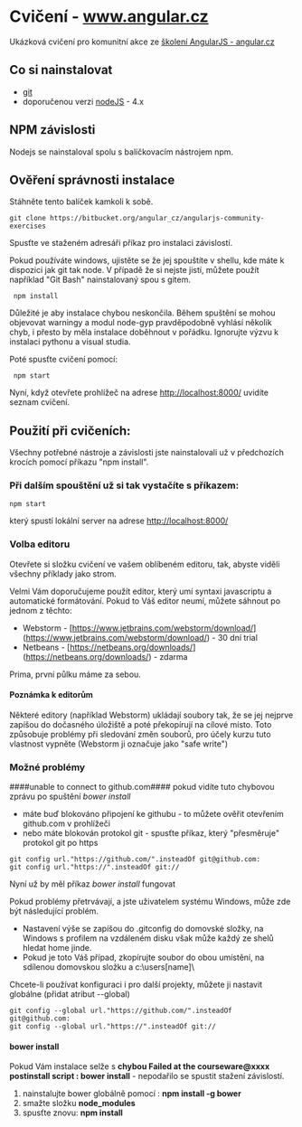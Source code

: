 # Cvičení - www.angular.cz #

Ukázková cvičení pro komunitní akce ze [školení AngularJS - angular.cz](http://www.angular.cz/#skoleni-pro-firmy)


## Co si nainstalovat
- [git](http://git-scm.com/downloads)
- doporučenou verzi [nodeJS](https://nodejs.org/en/) - 4.x

## NPM závislosti
Nodejs se nainstaloval spolu s balíčkovacím nástrojem npm.

## Ověření správnosti instalace

Stáhněte tento balíček kamkoli k sobě. 

```
git clone https://bitbucket.org/angular_cz/angularjs-community-exercises
```

Spusťte ve staženém adresáři příkaz pro instalaci závislostí. 

Pokud používáte windows, ujistěte se že jej spouštíte v shellu, kde máte k dispozici jak git tak node.
V případě že si nejste jistí, můžete použít například "Git Bash" nainstalovaný spou s gitem.


```
 npm install
```

Důležité je aby instalace chybou neskončila. Během spuštění se mohou objevovat warningy a modul node-gyp pravděpodobně vyhlásí několik chyb, i přesto by měla instalace doběhnout v pořádku. Ignorujte výzvu k instalaci pythonu a visual studia.

Poté spusťte cvičení pomocí: 

```
 npm start
```

Nyní, když otevřete prohlížeč na adrese [http://localhost:8000/](http://localhost:8000/) uvidíte seznam cvičení.


## Použití při cvičeních: ##

Všechny potřebné nástroje a závislosti jste nainstalovali už v předchozích krocích pomocí příkazu "npm install".

### Při dalším spouštění už si tak vystačíte s příkazem: ###
```
npm start
```
který spustí lokální server na adrese [http://localhost:8000/](http://localhost:8000/)

### Volba editoru ###

Otevřete si složku cvičení ve vašem oblíbeném editoru, tak, abyste viděli všechny příklady jako strom.

Velmi Vám doporučujeme použít editor, který umí syntaxi javascriptu a automatické formátování. Pokud to Váš editor neumí, můžete sáhnout po jednom z těchto:

 - Webstorm - [https://www.jetbrains.com/webstorm/download/] (https://www.jetbrains.com/webstorm/download/) - 30 dní trial
 - Netbeans - [https://netbeans.org/downloads/] (https://netbeans.org/downloads/) - zdarma
  
Prima, první půlku máme za sebou. 

#### Poznámka k editorům ####
Některé editory (například Webstorm) ukládají soubory tak, že se jej nejprve zapíšou do dočasného úložiště a poté překopírují na cílové místo. Toto způsobuje problémy při sledování změn souborů, pro účely kurzu tuto vlastnost vypněte (Webstorm ji označuje jako "safe write")


### Možné problémy ###

####unable to connect to github.com####
pokud vidíte tuto chybovou zprávu po spuštění *bower install*
 - máte buď blokováno připojení ke githubu  - to můžete ověřit otevřením github.com v prohlížeči
 - nebo máte blokován protokol git - spusťte příkaz, který "přesměruje" protokol git po https

```
git config url."https://github.com/".insteadOf git@github.com:
git config url."https://".insteadOf git://
```

Nyní už by měl příkaz *bower install* fungovat

Pokud problémy přetrvávají, a jste uživatelem systému Windows, může zde být následující problém.

 - Nastavení výše se zapíšou do .gitconfig do domovské složky, na Windows s profilem na vzdáleném disku však může každý ze shelů hledat home jinde.
 - Pokud je toto Váš případ, zkopírujte soubor do obou umístění, na sdílenou domovskou složku a c:\users\[name]\

Chcete-li používat konfiguraci i pro další projekty, můžete ji nastavit globálne (přidat atribut --global)

```
git config --global url."https://github.com/".insteadOf git@github.com:
git config --global url."https://".insteadOf git://
```

#### bower install ####
Pokud Vám instalace selže s **chybou Failed at the courseware@xxxx postinstall script : bower install** - nepodařilo se spustit stažení závislostí.

1. nainstalujte bower globálně pomocí : **npm install -g bower**
2. smažte složku **node_modules**
3. spusťte znovu:  **npm install**